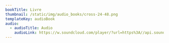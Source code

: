 ```yaml
---
bookTitle: Livre
thumbnail: /static/img/audio_books/cross-24-48.png
templateKey: audioBook
audio:
  - audioTitle: Audio
    audioLink: https://w.soundcloud.com/player/?url=https%3A//api.soundcloud.com/tracks/1109349634&color=%2300aabb&inverse=false&auto_play=true&show_user=true
---
```

